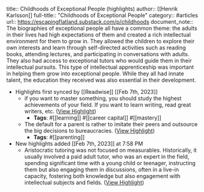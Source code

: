 title:: Childhoods of Exceptional People (highlights)
author:: [[Henrik Karlsson]]
full-title:: "Childhoods of Exceptional People"
category:: #articles
url:: https://escapingflatland.substack.com/p/childhoods
document_note:: The biographies of exceptional people all have a common theme: the adults in their lives had high expectations of them and created a rich intellectual environment for them to grow in. They allowed the children to explore their own interests and learn through self-directed activities such as reading books, attending lectures, and participating in conversations with adults. They also had access to exceptional tutors who would guide them in their intellectual pursuits. This type of intellectual apprenticeship was important in helping them grow into exceptional people. While they all had innate talent, the education they received was also essential in their development.

- Highlights first synced by [[Readwise]] [[Feb 7th, 2023]]
	- if you want to master something, you should study the highest achievements of your field. If you want to learn writing, read great writers, etc. ([View Highlight](https://read.readwise.io/read/01grmgww6dnbk3zdpsee71963y))
		- **Tags**: #[[learning]] #[[career capital]] #[[mastery]]
	- The default for a parent is rather to imitate their peers and outsource the big decisions to bureaucracies. ([View Highlight](https://read.readwise.io/read/01grmh0k3qy4fwcakepdt2wfrx))
		- **Tags**: #[[parenting]]
- New highlights added [[Feb 7th, 2023]] at 7:58 PM
	- Aristocratic tutoring was not focused on measurables. Historically, it usually involved a paid adult tutor, who was an expert in the field, spending significant time with a young child or teenager, instructing them but also engaging them in discussions, often in a live-in capacity, fostering both knowledge but also engagement with intellectual subjects and fields. ([View Highlight](https://read.readwise.io/read/01grnghwrwf0s60420rpkj1pvn))